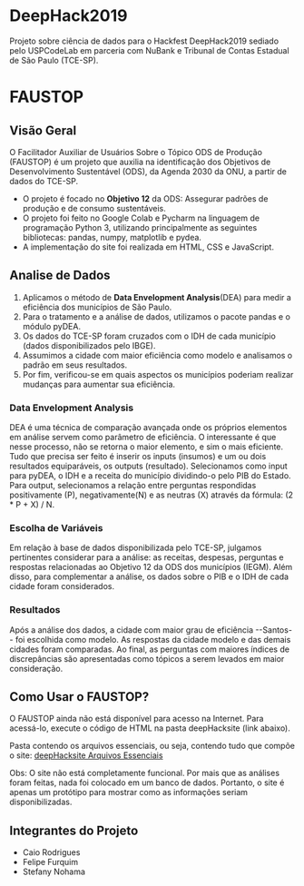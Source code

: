 # DeepHack2019
Projeto sobre ciência de dados para o Hackfest DeepHack2019 sediado pelo USPCodeLab em parceria com NuBank e Tribunal de Contas Estadual de São Paulo (TCE-SP).

# FAUSTOP

## Visão Geral
O Facilitador Auxiliar de Usuários Sobre o Tópico ODS de Produção (FAUSTOP) é um projeto que auxilia na identificação dos Objetivos de Desenvolvimento Sustentável (ODS), da Agenda 2030 da ONU, a partir de dados do TCE-SP.

 * O projeto é focado no **Objetivo 12** da ODS: Assegurar padrões de produção e de consumo sustentáveis.
 * O projeto foi feito no Google Colab e Pycharm na linguagem de programação Python 3, utilizando principalmente as seguintes bibliotecas: pandas, numpy, matplotlib e pydea.
 * A implementação do site foi realizada em HTML, CSS e JavaScript.


## Analise de Dados
   1. Aplicamos o método de **Data Envelopment Analysis**(DEA) para medir a eficiência dos municípios de São Paulo.
   2. Para o tratamento e a análise de dados, utilizamos o pacote pandas e o módulo pyDEA.
   3. Os dados do TCE-SP foram cruzados com o IDH de cada município (dados disponibilizados pelo IBGE).
   4. Assumimos a cidade com maior eficiência como modelo e analisamos o padrão em seus resultados.
   5. Por fim, verificou-se em quais aspectos os municípios poderiam realizar mudanças para aumentar sua eficiência.

### Data Envelopment Analysis
DEA é uma técnica de comparação avançada onde os próprios elementos em análise servem como parâmetro de eficiência. O interessante é que nesse processo, não se retorna o maior elemento, e sim o mais eficiente. Tudo que precisa ser feito é inserir os inputs (insumos) e um ou dois resultados equiparáveis, os outputs (resultado). Selecionamos como input para pyDEA, o IDH e a receita do município dividindo-o pelo PIB do Estado. Para output, selecionamos a relação entre perguntas respondidas positivamente (P), negativamente(N) e as neutras (X) através da fórmula: (2 * P + X) / N. 

### Escolha de Variáveis
Em relação à base de dados disponibilizada pelo TCE-SP, julgamos pertinentes considerar para a análise: as receitas, despesas, perguntas e respostas relacionadas ao Objetivo 12 da ODS dos municípios (IEGM). Além disso, para complementar a análise, os dados sobre o PIB e o IDH de cada cidade foram considerados.

### Resultados
Após a análise dos dados, a cidade com maior grau de eficiência --Santos-- foi escolhida como modelo. As respostas da cidade modelo e das demais cidades foram comparadas. Ao final, as perguntas com maiores índices de discrepâncias são apresentadas como tópicos a serem levados em maior consideração.


## Como Usar o FAUSTOP?
O FAUSTOP ainda não está disponível para acesso na Internet. Para acessá-lo, execute o código de HTML na pasta deepHacksite (link abaixo).
 
  Pasta contendo os arquivos essenciais, ou seja, contendo tudo que compõe o site: [deepHacksite Arquivos Essenciais](https://github.com/FvFurquim/DeepHack2019/tree/master/deepHacksite/public_html)
 
 Obs: O site não está completamente funcional. Por mais que as análises foram feitas, nada foi colocado em um banco de dados. Portanto, o site é apenas um protótipo para mostrar como as informações seriam disponibilizadas.

## Integrantes do Projeto
   * Caio Rodrigues
   * Felipe Furquim
   * Stefany Nohama
